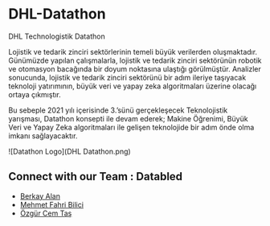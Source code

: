 # DHL-Datathon

DHL Technologistik Datathon

Lojistik ve tedarik zinciri sektörlerinin temeli büyük verilerden oluşmaktadır. Günümüzde yapılan çalışmalarla, lojistik ve tedarik zinciri sektörünün robotik ve otomasyon bacağında bir doyum noktasına ulaştığı görülmüştür.
Analizler sonucunda, lojistik ve tedarik zinciri sektörünü bir adım ileriye taşıyacak teknoloji yatırımının, büyük veri ve yapay zeka algoritmaları üzerine olacağı ortaya çıkmıştır.

Bu sebeple 2021 yılı içerisinde 3.’sünü gerçekleşecek Teknolojistik yarışması, Datathon konsepti ile devam ederek; Makine Öğrenimi, Büyük Veri ve Yapay Zeka algoritmaları ile gelişen teknolojide bir adım önde olma imkanı
sağlayacaktır.

![Datathon Logo](DHL Datathon.png)

## Connect with our Team : Databled

- [Berkay Alan](https://www.linkedin.com/in/berkayalan/)
- [Mehmet Fahri Bilici](https://www.linkedin.com/in/mehmetfahribilici/)
- [Özgür Cem Taş](https://www.linkedin.com/in/ozgur-cem-tas-437bb0155/)
